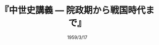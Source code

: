 ---
title: "『中世史講義 ― 院政期から戦国時代まで』"
description: ""
date: 1959/3/17
shorttitle: ""
authors: ['高橋典幸(編)', '五味文彦(編)']
publishDate: ""
ENTRYTYPE: "基礎演習テキスト100"
series:
- 早稲田大学必修基礎演習テキスト100(2020年度)
tags: 
- 
category: 
- 
# publisher: "Self-Published"
image: 
pinned : true
draft: false
hideToc: false
enableToc: true
enableTocContent: false
copyright: "All rights reserved"
---